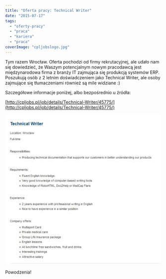 ```yaml
---
title: "Oferta pracy: Technical Writer"
date: "2015-07-17"
tags:
  - "oferty-pracy"
  - "praca"
  - "kariera"
  - "praca"
coverImage: "cpljobslogo.jpg"
---
```


Tym razem Wrocław. Oferta pochodzi od firmy rekrutacyjnej, ale udało nam się
dowiedzieć, że Waszym potencjalnym nowym pracodawcą jest międzynarodowa firma z
branży IT zajmująca się produkcją systemów ERP. Poszukują osób z 2 letnim
doświadczeniem jako Technical Writer, ale osoby zajmujące się tłumaczeniami
również są mile widziane :)

Szczegółowe informacje poniżej, albo bezpośrednio u źródła:

[http://cpljobs.pl/job/details/Technical-Writer/45775/](http://cpljobs.pl/job/details/Technical-Writer/45775/)

[![cpljobsofertatechnicalwriter](images/cpljobsofertatechnicalwriter.jpg)](http://techwriter.pl/wp-content/uploads/2015/07/cpljobsofertatechnicalwriter.jpg)

Powodzenia!
